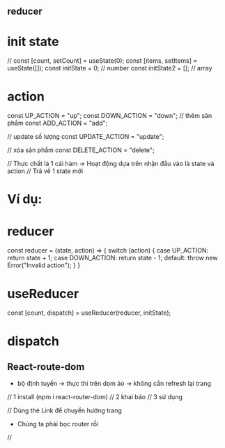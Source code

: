 ## reducer

# init state 
// const [count, setCount] = useState(0);
const [items, setItems] = useState([]);
const initState = 0; // number
const initState2 = []; // array
# action
const UP_ACTION = "up";
const DOWN_ACTION = "down";
// thêm sản phẩm
const ADD_ACTION = "add";

// update số lượng
const UPDATE_ACTION = "update";

// xóa sản phẩm
const DELETE_ACTION = "delete";

// Thực chất là 1 cái hàm -> Hoạt động dựa trên nhận đầu vào là state và action 
// Trả về 1 state mới
# Ví dụ: 
# reducer
const reducer = (state, action) => {
    switch (action) {
        case UP_ACTION:
            return state + 1;
        case DOWN_ACTION:
            return state - 1;
        default:
            throw new Error("Invalid action");
    }
}

# useReducer
const [count, dispatch] = useReducer(reducer, initState);

# dispatch



## React-route-dom
- bộ định tuyến -> thực thi trên dom ảo -> không cần refresh lại trang

// 1 install (npm i react-router-dom)
// 2 khai báo
// 3 sử dụng


// Dùng thẻ Link để chuyển hướng trang
+ Chúng ta phải bọc router rồi

// <Outlet>